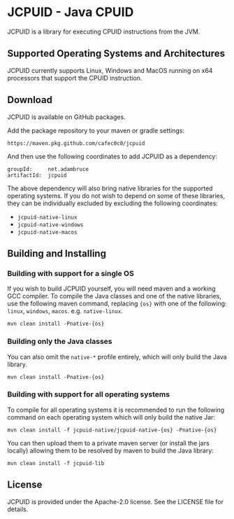 # JCPUID - Java CPUID

JCPUID is a library for executing CPUID instructions from the JVM. 

## Supported Operating Systems and Architectures
JCPUID currently supports Linux, Windows and MacOS running on x64 processors 
that support the CPUID instruction.

## Download
JCPUID is available on GitHub packages.

Add the package repository to your maven or gradle settings:
```
https://maven.pkg.github.com/cafec0c0/jcpuid
```

And then use the following coordinates to add JCPUID as a dependency:
```
groupId:     net.adambruce
artifactId:  jcpuid
```

The above dependency will also bring native libraries for the supported 
operating systems. If you do not wish to depend on some of these libraries, 
they can be individually excluded by excluding the following coordinates:
- `jcpuid-native-linux`
- `jcpuid-native-windows`
- `jcpuid-native-macos`

## Building and Installing

### Building with support for a single OS
If you wish to build JCPUID yourself, you will need maven and a working GCC 
compiler. To compile the Java classes and one of the native libraries, use the 
following maven command, replacing `{os}` with one of the following: 
`linux`, `windows`, `macos`. e.g. `native-linux`.
```
mvn clean install -Pnative-{os}
```

### Building only the Java classes
You can also omit the `native-*` profile entirely, which will only build the 
Java library.
```
mvn clean install -Pnative-{os}
```

### Building with support for all operating systems
To compile for all operating systems it is recommended to run the following
command on each operating system which will only build the native Jar:
```
mvn clean install -f jcpuid-native/jcpuid-native-{os} -Pnative-{os}
```

You can then upload them to a private maven server (or install the jars locally)
allowing them to be resolved by maven to build the Java library:
```
mvn clean install -f jcpuid-lib
```

## License
JCPUID is provided under the Apache-2.0 license. See the LICENSE file for 
details.
